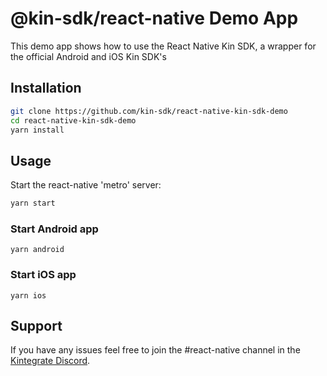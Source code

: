 # @kin-sdk/react-native Demo App

This demo app shows how to use the React Native Kin SDK, a wrapper for the official Android and iOS Kin SDK's

## Installation

```sh
git clone https://github.com/kin-sdk/react-native-kin-sdk-demo
cd react-native-kin-sdk-demo
yarn install
```

## Usage

Start the react-native 'metro' server:

```sh
yarn start
```

### Start Android app

```shell
yarn android
```

### Start iOS app

```shell
yarn ios
```

## Support

If you have any issues feel free to join the #react-native channel in the [Kintegrate Discord](https://discord.gg/Mpc7bFtWd5).
